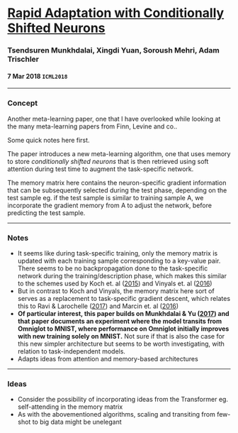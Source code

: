# [Rapid Adaptation with Conditionally Shifted Neurons](https://arxiv.org/abs/1706.03762)

### Tsendsuren Munkhdalai, Xingdi Yuan, Soroush Mehri, Adam Trischler

#### 7 Mar 2018 `ICML2018`

---

### Concept

Another meta-learning paper, one that I have overlooked while looking at the many meta-learning papers from Finn, Levine and co..

Some quick notes here first.

The paper introduces a new meta-learning algorithm, one that uses memory to store *conditionally shifted neurons* that is then retrieved using soft attention during test time to augment the task-specific network.

The memory matrix here contains the neuron-specific gradient information that can be subsequently selected during the test phase, depending on the test sample eg. if the test sample is similar to training sample A, we incorporate the gradient memory from A to adjust the network, before predicting the test sample.

---

### Notes

- It seems like during task-specific training, only the memory matrix is updated with each training sample corresponding to a key-value pair. There seems to be no backpropagation done to the task-specific network during the training/description phase, which makes this similar to the schemes used by Koch et. al ([2015](https://www.cs.cmu.edu/~rsalakhu/papers/oneshot1.pdf)) and Vinyals et. al ([2016](https://arxiv.org/pdf/1606.04080))
- But in contrast to Koch and Vinyals, the memory matrix here sort of serves as a replacement to task-specific gradient descent, which relates this to Ravi & Larochelle ([2017](https://openreview.net/pdf?id=rJY0-Kcll)) and Marcin et. al ([2016](https://openreview.net/pdf?id=rJY0-Kcll))
- **Of particular interest, this paper builds on Munkhdalai & Yu ([2017](https://arxiv.org/abs/1703.00837)) and that paper documents an experiment where the model transits from Omniglot to MNIST, where performance on Omniglot initially improves with new training solely on MNIST.** Not sure if that is also the case for this new simpler architecture but seems to be worth investigating, with relation to task-independent models.
- Adapts ideas from attention and memory-based architectures

---

### Ideas

- Consider the possibility of incorporating ideas from the Transformer eg. self-attending in the memory matrix
- As with the abovementioned algorithms, scaling and transiting from few-shot to big data might be unelegant
